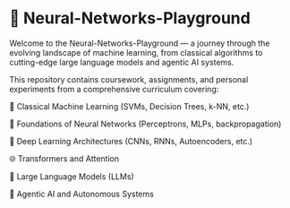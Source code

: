 # 🧠 Neural-Networks-Playground
Welcome to the Neural-Networks-Playground — a journey through the evolving landscape of machine learning, from classical algorithms to cutting-edge large language models and agentic AI systems.

This repository contains coursework, assignments, and personal experiments from a comprehensive curriculum covering:

🏁 Classical Machine Learning (SVMs, Decision Trees, k-NN, etc.)

🔬 Foundations of Neural Networks (Perceptrons, MLPs, backpropagation)

🧱 Deep Learning Architectures (CNNs, RNNs, Autoencoders, etc.)

🌐 Transformers and Attention

🤖 Large Language Models (LLMs)

🧠 Agentic AI and Autonomous Systems
